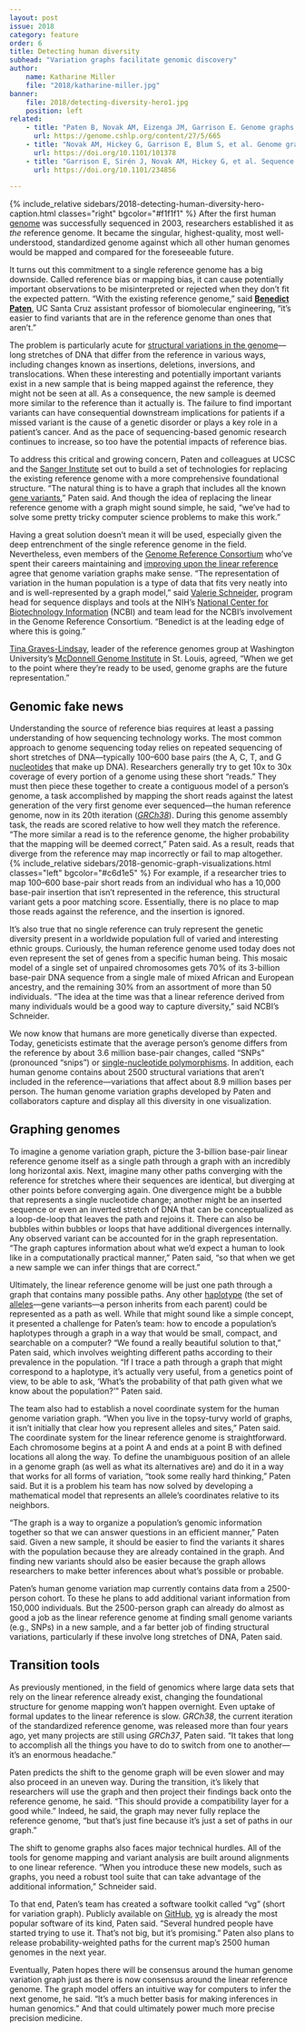 ```yaml
---
layout: post
issue: 2018
category: feature
order: 6
title: Detecting human diversity
subhead: "Variation graphs facilitate genomic discovery"
author:
    name: Katharine Miller
    file: "2018/katharine-miller.jpg"
banner:
    file: 2018/detecting-diversity-hero1.jpg
    position: left
related:
    - title: "Paten B, Novak AM, Eizenga JM, Garrison E. Genome graphs and the evolution of genome inference. Genome Res 2017;27:665-76"
      url: https://genome.cshlp.org/content/27/5/665
    - title: "Novak AM, Hickey G, Garrison E, Blum S, et al. Genome graphs. bioRxiv 2017."
      url: https://doi.org/10.1101/101378
    - title: "Garrison E, Sirén J, Novak AM, Hickey G, et al. Sequence variation aware genome references and read mapping with the variation graph toolkit. bioRxiv 2017"
      url: https://doi.org/10.1101/234856
    
---
```

{% include_relative sidebars/2018-detecting-human-diversity-hero-caption.html classes="right" bgcolor="#f1f1f1" %}
After the first human [genome](https://ghr.nlm.nih.gov/primer/hgp/genome) was successfully sequenced in 2003, researchers established it as *the* reference genome. It became the singular, highest-quality, most well-understood, standardized genome against which all other human genomes would be mapped and compared for the foreseeable future.

It turns out this commitment to a single reference genome has a big downside. Called reference bias or mapping bias, it can cause potentially important observations to be misinterpreted or rejected when they don’t fit the expected pattern. “With the existing reference genome,” said [**Benedict Paten**](https://www.soe.ucsc.edu/people/benedict), UC Santa Cruz assistant professor of biomolecular engineering, “it’s easier to find variants that are in the reference genome than ones that aren’t.”

The problem is particularly acute for [structural variations in the genome](https://en.wikipedia.org/wiki/Human_Genome_Structural_Variation)—long stretches of DNA that differ from the reference in various ways, including changes known as insertions, deletions, inversions, and translocations. When these interesting and potentially important variants exist in a new sample that is being mapped against the reference, they might not be seen at all. As a consequence, the new sample is deemed more similar to the reference than it actually is. The failure to find important variants can have consequential downstream implications for patients if a missed variant is the cause of a genetic disorder or plays a key role in a patient’s cancer. And as the pace of sequencing-based genomic research continues to increase, so too have the potential impacts of reference bias.

To address this critical and growing concern, Paten and colleagues at UCSC and the [Sanger Institute](http://www.sanger.ac.uk/) set out to build a set of technologies for replacing the existing reference genome with a more comprehensive foundational structure. “The natural thing is to have a graph that includes all the known [gene variants](https://en.wikipedia.org/wiki/Allele),” Paten said. And though the idea of replacing the linear reference genome with a graph might sound simple, he said, “we’ve had to solve some pretty tricky computer science problems to make this work.”

Having a great solution doesn’t mean it will be used, especially given the deep entrenchment of the single reference genome in the field. Nevertheless, even members of the [Genome Reference Consortium](https://www.ncbi.nlm.nih.gov/grc) who’ve spent their careers maintaining and [improving upon the linear reference](http://genome.wustl.edu/projects/detail/reference-genomes-improvement/) agree that genome variation graphs make sense. “The representation of variation in the human population is a type of data that fits very neatly into and is well-represented by a graph model,” said [Valerie Schneider](https://mendelspod.com/podcasts/improving-backbone-clinical-genomics-valerie-schneider-ncbi/), program head for sequence displays and tools at the NIH’s [National Center for Biotechnology Information](https://www.ncbi.nlm.nih.gov/home/about/) (NCBI) and team lead for the NCBI’s involvement in the Genome Reference Consortium. “Benedict is at the leading edge of where this is going.”

[Tina Graves-Lindsay](http://genome.wustl.edu/people/individual/tina-graves-lindsay/), leader of the reference genomes group at Washington University’s [McDonnell Genome Institute](http://genome.wustl.edu/) in St. Louis, agreed, “When we get to the point where they’re ready to be used, genome graphs are the future representation.”

## Genomic fake news ##

Understanding the source of reference bias requires at least a passing understanding of how sequencing technology works. The most common approach to genome sequencing today relies on repeated sequencing of short stretches of DNA—typically 100–600 base pairs (the A, C, T, and G [nucleotides](https://en.wikipedia.org/wiki/Nucleotide) that make up DNA). Researchers generally try to get 10x to 30x coverage of every portion of a genome using these short “reads.” They must then piece these together to create a contiguous model of a person’s genome, a task accomplished by mapping the short reads against the latest generation of the very first genome ever sequenced—the human reference genome, now in its 20th iteration ([*GRCh38*](https://www.ncbi.nlm.nih.gov/grc/human)). During this genome assembly task, the reads are scored relative to how well they match the reference. “The more similar a read is to the reference genome, the higher probability that the mapping will be deemed correct,” Paten said. As a result, reads that diverge from the reference may map incorrectly or fail to map altogether.
{% include_relative sidebars/2018-genomic-graph-visualizations.html classes="left" bgcolor="#c6d1e5" %}
For example, if a researcher tries to map 100–600 base-pair short reads from an individual who has a 10,000 base-pair insertion that isn’t represented in the reference, this structural variant gets a poor matching score. Essentially, there is no place to map those reads against the reference, and the insertion is ignored.

It’s also true that no single reference can truly represent the genetic diversity present in a worldwide population full of varied and interesting ethnic groups. Curiously, the human reference genome used today does not even represent the set of genes from a specific human being. This mosaic model of a single set of unpaired chromosomes gets 70% of its 3-billion base-pair DNA sequence from a single male of mixed African and European ancestry, and the remaining 30% from an assortment of more than 50 individuals. “The idea at the time was that a linear reference derived from many individuals would be a good way to capture diversity,” said NCBI’s Schneider.

We now know that humans are more genetically diverse than expected. Today, geneticists estimate that the average person’s genome differs from the reference by about 3.6 million base-pair changes, called “SNPs” (pronounced “snips”) or [single-nucleotide polymorphisms](https://ghr.nlm.nih.gov/primer/genomicresearch/snp). In addition, each human genome contains about 2500 structural variations that aren’t included in the reference—variations that affect about 8.9 million bases per person. The human genome variation graphs developed by Paten and collaborators capture and display all this diversity in one visualization.

## Graphing genomes ##

To imagine a genome variation graph, picture the 3-billion base-pair linear reference genome itself as a single path through a graph with an incredibly long horizontal axis. Next, imagine many other paths converging with the reference for stretches where their sequences are identical, but diverging at other points before converging again. One divergence might be a bubble that represents a single nucleotide change; another might be an inserted sequence or even an inverted stretch of DNA that can be conceptualized as a loop-de-loop that leaves the path and rejoins it. There can also be bubbles within bubbles or loops that have additional divergences internally. Any observed variant can be accounted for in the graph representation. “The graph captures information about what we’d expect a human to look like in a computationally practical manner,” Paten said, “so that when we get a new sample we can infer things that are correct.”

Ultimately, the linear reference genome will be just one path through a graph that contains many possible paths. Any other [haplotype](https://en.wikipedia.org/wiki/Haplotype) (the set of [alleles](https://en.wikipedia.org/wiki/Allele)—gene variants—a person inherits from each parent) could be represented as a path as well. While that might sound like a simple concept, it presented a challenge for Paten’s team: how to encode a population’s haplotypes through a graph in a way that would be small, compact, and searchable on a computer? “We found a really beautiful solution to that,” Paten said, which involves weighting different paths according to their prevalence in the population. “If I trace a path through a graph that might correspond to a haplotype, it’s actually very useful, from a genetics point of view, to be able to ask, ‘What’s the probability of that path given what we know about the population?’” Paten said.

The team also had to establish a novel coordinate system for the human genome variation graph. “When you live in the topsy-turvy world of graphs, it isn’t initially that clear how you represent alleles and sites,” Paten said. The coordinate system for the linear reference genome is straightforward. Each chromosome begins at a point A and ends at a point B with defined locations all along the way. To define the unambiguous position of an allele in a genome graph (as well as what its alternatives are) and do it in a way that works for all forms of variation, “took some really hard thinking,” Paten said. But it is a problem his team has now solved by developing a mathematical model that represents an allele’s coordinates relative to its neighbors.

“The graph is a way to organize a population’s genomic information together so that we can answer questions in an efficient manner,” Paten said. Given a new sample, it should be easier to find the variants it shares with the population because they are already contained in the graph. And finding new variants should also be easier because the graph allows researchers to make better inferences about what’s possible or probable.

Paten’s human genome variation map currently contains data from a 2500-person cohort. To these he plans to add additional variant information from 150,000 individuals. But the 2500-person graph can already do almost as good a job as the linear reference genome at finding small genome variants (e.g., SNPs) in a new sample, and a far better job of finding structural variations, particularly if these involve long stretches of DNA, Paten said.

## Transition tools ##

As previously mentioned, in the field of genomics where large data sets that rely on the linear reference already exist, changing the foundational structure for genome mapping won’t happen overnight. Even uptake of formal updates to the linear reference is slow. *GRCh38*, the current iteration of the standardized reference genome, was released more than four years ago, yet many projects are still using *GRCh37*, Paten said. “It takes that long to accomplish all the things you have to do to switch from one to another—it’s an enormous headache.”

Paten predicts the shift to the genome graph will be even slower and may also proceed in an uneven way. During the transition, it’s likely that researchers will use the graph and then project their findings back onto the reference genome, he said. “This should provide a compatibility layer for a good while.” Indeed, he said, the graph may never fully replace the reference genome, “but that’s just fine because it’s just a set of paths in our graph.”

The shift to genome graphs also faces major technical hurdles. All of the tools for genome mapping and variant analysis are built around alignments to one linear reference. “When you introduce these new models, such as graphs, you need a robust tool suite that can take advantage of the additional information,” Schneider said.

To that end, Paten’s team has created a software toolkit called “vg” (short for variation graph). Publicly available on [GitHub](https://github.com/about), [vg](https://github.com/vgteam/vg#vg) is already the most popular software of its kind, Paten said. “Several hundred people have started trying to use it. That’s not big, but it’s promising.” Paten also plans to release probability-weighted paths for the current map’s 2500 human genomes in the next year.

Eventually, Paten hopes there will be consensus around the human genome variation graph just as there is now consensus around the linear reference genome. The graph model offers an intuitive way for computers to infer the next genome, he said. “It’s a much better basis for making inferences in human genomics.” And that could ultimately power much more precise precision medicine.